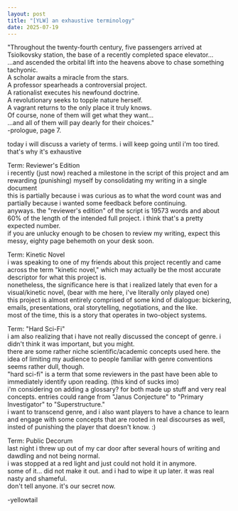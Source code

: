 ```yaml
--- 
layout: post 
title: "[YLW] an exhaustive terminology"
date: 2025-07-19
---
```

"Throughout the twenty-fourth century, five passengers arrived at Tsiolkovsky station, the base of
a recently completed space elevator…  
…and ascended the orbital lift into the heavens above to chase something tachyonic.  
A scholar awaits a miracle from the stars.  
A professor spearheads a controversial project.  
A rationalist executes his newfound doctrine.  
A revolutionary seeks to topple nature herself.  
A vagrant returns to the only place it truly knows.  
Of course, none of them will get what they want…  
…and all of them will pay dearly for their choices."   
-prologue, page 7.    

today i will discuss a variety of terms. i will keep going until i'm too tired. that's why it's exhaustive  

Term: Reviewer's Edition  
i recently (just now) reached a milestone in the script of this project and am rewarding (punishing) myself by consolidating my writing in a single document  
this is partially because i was curious as to what the word count was and partially because i wanted some feedback before continuing.  
anyways. the "reviewer's edition" of the script is 19573 words and about 60% of the length of the intended full project. i think that's a pretty expected number.  
if you are unlucky enough to be chosen to review my writing, expect this messy, eighty page behemoth on your desk soon.  

Term: Kinetic Novel  
i was speaking to one of my friends about this project recently and came across the term "kinetic novel," which may actually be the most accurate descriptor for what this project is.  
nonetheless, the significance here is that i realized lately that even for a visual/kinetic novel, (bear with me here, i've literally only played one)  
this project is almost entirely comprised of some kind of dialogue: bickering, emails, presentations, oral storytelling, negotiations, and the like.  
most of the time, this is a story that operates in two-object systems.  

Term: "Hard Sci-Fi"  
i am also realizing that i have not really discussed the concept of genre. i didn't think it was important, but you might.  
there are some rather niche scientific/academic concepts used here. the idea of limiting my audience to people familiar with genre conventions seems rather dull, though.  
"hard sci-fi" is a term that some reviewers in the past have been able to immediately identify upon reading. (this kind of sucks imo)  
i'm considering on adding a glossary? for both made up stuff and very real concepts. entries could range from "Janus Conjecture" to "Primary Investigator" to "Superstructure."  
i want to transcend genre, and i also want players to have a chance to learn and engage with some concepts that are rooted in real discourses as well,  
insted of punishing the player that doesn't know. :)  

Term: Public Decorum  
last night i threw up out of my car door after several hours of writing and dawdling and not being normal.  
i was stopped at a red light and just could not hold it in anymore.  
some of it... did not make it out. and i had to wipe it up later. it was real nasty and shameful.  
don't tell anyone. it's our secret now.  
  
-yellowtail
